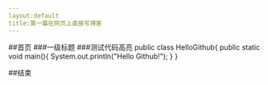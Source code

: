 ```yaml
---
layout:default
title:第一篇在网页上直接写博客
---
```

##首页
###一级标题
###测试代码高亮
  public class HelloGithub{
    public static void main(){
       System.out.println("Hello Github!");
           }
      }
      
##结束
